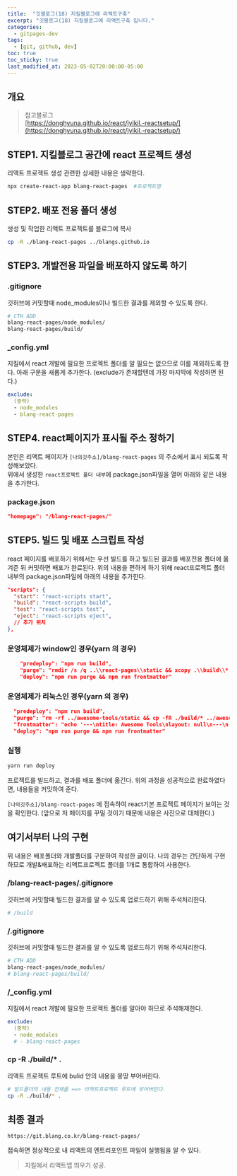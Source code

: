 ```yaml
---
title:  "깃블로그(18) 지킬블로그에 리액트구축"
excerpt: "깃블로그(18) 지킬블로그에 리액트구축 입니다."
categories:
  - gitpages-dev
tags:
  - [git, github, dev]
toc: true
toc_sticky: true
last_modified_at: 2023-05-02T20:00:00-05:00
---
```


## 개요
> 참고블로그  
> [https://donghyuna.github.io/react/jyikil,-reactsetup/](https://donghyuna.github.io/react/jyikil,-reactsetup/)
  
  
  
## STEP1. 지킬블로그 공간에 react 프로젝트 생성
리액트 프로젝트 생성 관련한 상세한 내용은 생략한다.

```bash
npx create-react-app blang-react-pages  #프로젝트명

```

## STEP2. 배포 전용 폴더 생성
생성 및 작업한 리액트 프로젝트를 블로그에 복사

```bash
cp -R ./blang-react-pages ../blangs.github.io

```

## STEP3. 개발전용 파일을 배포하지 않도록 하기
### .gitignore
깃허브에 커밋할때 node_modules이나 빌드한 결과를 제외할 수 있도록 한다. 

```bash
# CTH ADD
blang-react-pages/node_modules/
blang-react-pages/build/

```

### _config.yml
지킬에서 react 개발에 필요한 프로젝트 폴더를 알 필요는 없으므로 이를 제외하도록 한다. 아래 구문을 새롭게 추가한다. (exclude가 존재할텐데 가장 마지막에 작성하면 된다.)

```yml
exclude:
  (중략)
  - node_modules
  - blang-react-pages

```

## STEP4. react페이지가 표시될 주소 정하기
본인은 리액트 페이지가 `[나의깃주소]/blang-react-pages` 의 주소에서 표시 되도록 작성해보았다.  
위에서 생성한 `react프로젝트 폴더 내부`에 package.json파일을 열어 아래와 같은 내용을 추가한다.

### package.json
```json
"homepage": "/blang-react-pages/"

```

## STEP5. 빌드 및 배포 스크립트 작성
react 페이지를 배포하기 위해서는 우선 빌드를 하고 빌드된 결과를 배포전용 폴더에 옮겨준 뒤 커밋하면 배포가 완료된다. 위의 내용을 편하게 하기 위해 react프로젝트 폴더 내부의 package.json파일에 아래의 내용을 추가한다.

```json
"scripts": {
  "start": "react-scripts start",
  "build": "react-scripts build",
  "test": "react-scripts test",
  "eject": "react-scripts eject",
  // 추가 위치
},

```

### 운영체제가 window인 경우(yarn 의 경우)
```json
    "predeploy": "npm run build",
    "purge": "rmdir /s /q ..\\react-pages\\static && xcopy .\\build\\* ..\\react-pages\\ /E /y",
    "deploy": "npm run purge && npm run frontmatter"

```

### 운영체제가 리눅스인 경우(yarn 의 경우)
```json
  "predeploy": "npm run build",
  "purge": "rm -rf ../awesome-tools/static && cp -fR ./build/* ../awesome-tools",
  "frontmatter": "echo '---\ntitle: Awesome Tools\nlayout: null\n---\n' | cat - ../awesome-tools/index.html > temp && mv temp ../awesome-tools/index.html",
  "deploy": "npm run purge && npm run frontmatter"

```

### 실행
```bash
yarn run deploy

```
프로젝트를 빌드하고, 결과를 배포 폴더에 옮긴다.
위의 과정을 성공적으로 완료하였다면, 내용들을 커밋하여 준다.
  
`[나의깃주소]/blang-react-pages` 에 접속하여 react기본 프로젝트 페이지가 보이는 것을 확인한다. (앞으로 저 페이지를 꾸밀 것이기 때문에 내용은 사진으로 대체한다.)


## 여기서부터 나의 구현
위 내용은 배포폴더와 개발폴더를 구분하여 작성한 글이다. 나의 경우는 간단하게 구현하므로 개발&배포하는 리액트프로젝트 폴더를 1개로 통합하여 사용한다.

### /blang-react-pages/.gitignore
깃허브에 커밋할때 빌드한 결과를 알 수 있도록 업로드하기 위해 주석처리한다.

```bash
# /build

```

### /.gitignore
깃허브에 커밋할때 빌드한 결과를 알 수 있도록 업로드하기 위해 주석처리한다.

```bash
# CTH ADD
blang-react-pages/node_modules/
# blang-react-pages/build/

```

### /_config.yml
지킬에서 react 개발에 필요한 프로젝트 폴더를 알아야 하므로 주석해제한다.

```yml
exclude:
  (중략)
  - node_modules
  # - blang-react-pages

```

### cp -R ./build/* .
리액트 프로젝트 루트에 bulid 안의 내용을 몽땅 부어버린다.

```bash
# 빌드폴더의 내용 전체를 ==> 리액트프로젝트 루트에 부어버린다.
cp -R ./build/* .

```

## 최종 결과
```
https://git.blang.co.kr/blang-react-pages/

```

접속하면 정상적으로 내 리액트의 엔트리포인트 파일이 실행됨을 알 수 있다.

> 지킬에서 리액트앱 띄우기 성공.
